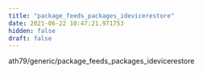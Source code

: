 ```yaml
---
title: "package_feeds_packages_idevicerestore"
date: 2021-06-22 10:47:21.971753
hidden: false
draft: false
---
```


ath79/generic/package_feeds_packages_idevicerestore

